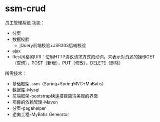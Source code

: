 # ssm-crud
员工管理系统
功能：
- 分页
- 数据校验
  - jQuery前端校验+JSR303后端校验
- ajax
- Rest风格的URI：使用HTTP协议请求方式的动词，来表示对资源的操作GET（查询），POST（新增），PUT（修改），DELETE（删除）

所需技术：
- 基础框架-ssm（Spring+SpringMVC+MaBatis）
- 数据库-Mysql
- 前端框架-bootstrap快速搭建简洁美观的界面
- 项目的依赖管理-Maven
- 分页-pagehelper
- 逆向工程-MyBatis Generator





